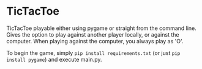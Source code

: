 # TicTacToe
TicTacToe playable either using pygame or straight from the command line. Gives the option to play against another player locally, or against the computer. When playing against the computer, you always play as 'O'.

To begin the game, simply `pip install requirements.txt` (or just `pip install pygame`) and execute main.py. 
